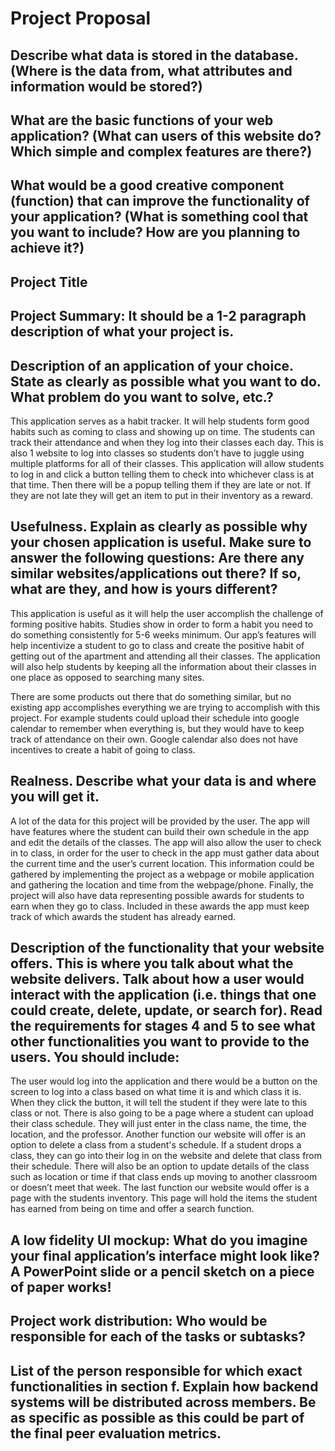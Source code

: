 # Project Proposal

## Describe what data is stored in the database. (Where is the data from, what attributes and information would be stored?)

## What are the basic functions of your web application? (What can users of this website do? Which simple and complex features are there?)

## What would be a good creative component (function) that can improve the functionality of your application? (What is something cool that you want to include? How are you planning to achieve it?)

## Project Title

## Project Summary:  It should be a 1-2 paragraph description of what your project is.

## Description of an application of your choice. State as clearly as possible what you want to do. What problem do you want to solve, etc.?
This application serves as a habit tracker. It will help students form good habits such as coming to class and showing up on time. The students can track their attendance and when they log into their classes each day. This is also 1 website to log into classes so students don’t have to juggle using multiple platforms for all of their classes. This application will allow students to log in and click a button telling them to check into whichever class is at that time. Then there will be a popup telling them if they are late or not. If they are not late they will get an item to put in their inventory as a reward.

## Usefulness. Explain as clearly as possible why your chosen application is useful.  Make sure to answer the following questions: Are there any similar websites/applications out there?  If so, what are they, and how is yours different?
This application is useful as it will help the user accomplish the challenge of forming positive habits. Studies show in order to form a habit you need to do something consistently for 5-6 weeks minimum. Our app’s features will help incentivize a student to go to class and create the positive habit of getting out of the apartment and attending all their classes. The application will also help students by keeping all the information about their classes in one place as opposed to searching many sites.

There are some products out there that do something similar, but no existing app accomplishes everything we are trying to accomplish with this project. For example students could upload their schedule into google calendar to remember when everything is, but they would have to keep track of attendance on their own. Google calendar also does not have incentives to create a habit of going to class. 

## Realness.  Describe what your data is and where you will get it.
A lot of the data for this project will be provided by the user. The app will have features where the student can build their own schedule in the app and edit the details of the classes. The app will also allow the user to check in to class, in order for the user to check in the app must gather data about the current time and the user’s current location. This information could be gathered by implementing the project as a webpage or mobile application and gathering the location and time from the webpage/phone. Finally, the project will also have data representing possible awards for students to earn when they go to class. Included in these awards the app must keep track of which awards the student has already earned. 

## Description of the functionality that your website offers. This is where you talk about what the website delivers. Talk about how a user would interact with the application (i.e. things that one could create, delete, update, or search for). Read the requirements for stages 4 and 5 to see what other functionalities you want to provide to the users. You should include:
The user would log into the application and there would be a button on the screen to log into a class based on what time it is and which class it is. When they click the button, it will tell the student if they were late to this class or not. There is also going to be a page where a student can upload their class schedule. They will just enter in the class name, the time, the location, and the professor. Another function our website will offer is an option to delete a class from a student's schedule. If a student drops a class, they can go into their log in on the website and delete that class from their schedule. There will also be an option to update details of the class such as location or time if that class ends up moving to another classroom or doesn’t meet that week. The last function our website would offer is a page with the students inventory. This page will hold the items the student has earned from being on time and offer a search function.

## A low fidelity UI mockup: What do you imagine your final application’s interface might look like? A PowerPoint slide or a pencil sketch on a piece of paper works!

## Project work distribution: Who would be responsible for each of the tasks or subtasks?

## List of the person responsible for which exact functionalities in section f. Explain how backend systems will be distributed across members. Be as specific as possible as this could be part of the final peer evaluation metrics.
